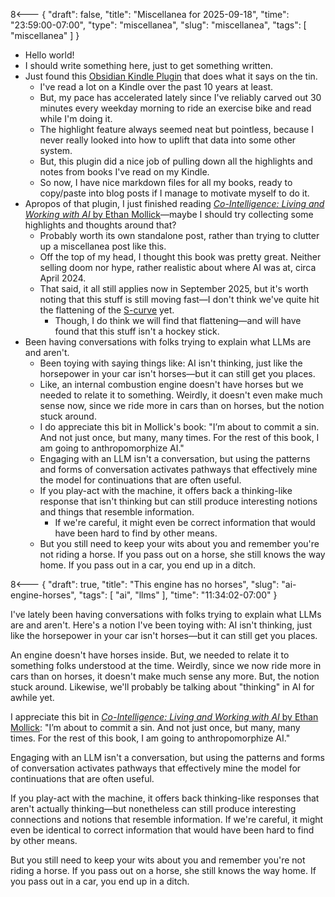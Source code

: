 8<--- { "draft": false, "title": "Miscellanea for 2025-09-18", "time": "23:59:00-07:00", "type": "miscellanea", "slug": "miscellanea", "tags": [ "miscellanea" ] }

- Hello world!
- I should write something here, just to get something written.
- Just found this [Obsidian Kindle Plugin](https://github.com/hadynz/obsidian-kindle-plugin) that does what it says on the tin.
	- I've read a lot on a Kindle over the past 10 years at least.
	- But, my pace has accelerated lately since I've reliably carved out 30 minutes every weekday morning to ride an exercise bike and read while I'm doing it.
	- The highlight feature always seemed neat but pointless, because I never really looked into how to uplift that data into some other system.
	- But, this plugin did a nice job of pulling down all the highlights and notes from books I've read on my Kindle.
	- So now, I have nice markdown files for all my books, ready to copy/paste into blog posts if I manage to motivate myself to do it.
- Apropos of that plugin, I just finished reading [*Co-Intelligence: Living and Working with AI* by Ethan Mollick](https://www.penguinrandomhouse.com/books/741805/co-intelligence-by-ethan-mollick/)—maybe I should try collecting some highlights and thoughts around that?
	- Probably worth its own standalone post, rather than trying to clutter up a miscellanea post like this.
	- Off the top of my head, I thought this book was pretty great. Neither selling doom nor hype, rather realistic about where AI was at, circa April 2024.
	- That said, it all still applies now in September 2025, but it's worth noting that this stuff is still moving fast—I don't think we've quite hit the flattening of the [S-curve](https://en.wikipedia.org/wiki/Sigmoid_function) yet. 
		- Though, I do think we will find that flattening—and will have found that this stuff isn't a hockey stick.
- Been having conversations with folks trying to explain what LLMs are and aren't.
	- Been toying with saying things like: AI isn't thinking, just like the horsepower in your car isn't horses—but it can still get you places.
	- Like, an internal combustion engine doesn't have horses but we needed to relate it to something. Weirdly, it doesn't even make much sense now, since we ride more in cars than on horses, but the notion stuck around.
	- I do appreciate this bit in Mollick's book: "I’m about to commit a sin. And not just once, but many, many times. For the rest of this book, I am going to anthropomorphize AI."
	- Engaging with an LLM isn't a conversation, but using the patterns and forms of conversation activates pathways that effectively mine the model for continuations that are often useful.
	- If you play-act with the machine, it offers back a thinking-like response that isn't thinking but can still produce interesting notions and things that resemble information. 
		- If we're careful, it might even be correct information that would have been hard to find by other means.
	- But you still need to keep your wits about you and remember you're not riding a horse. If you pass out on a horse, she still knows the way home. If you pass out in a car, you end up in a ditch.

8<--- { "draft": true, "title": "This engine has no horses", "slug": "ai-engine-horses", "tags": [ "ai", "llms" ], "time": "11:34:02-07:00" }

I've lately been having conversations with folks trying to explain what LLMs are and aren't. Here's a notion I've been toying with: AI isn't thinking, just like the horsepower in your car isn't horses—but it can still get you places.

An engine doesn't have horses inside. But, we needed to relate it to something folks understood at the time. Weirdly, since we now ride more in cars than on horses, it doesn't make much sense any more. But, the notion stuck around. Likewise, we'll probably be talking about "thinking" in AI for awhile yet.

I appreciate this bit in [*Co-Intelligence: Living and Working with AI* by Ethan Mollick](https://www.penguinrandomhouse.com/books/741805/co-intelligence-by-ethan-mollick/): "I’m about to commit a sin. And not just once, but many, many times. For the rest of this book, I am going to anthropomorphize AI."

Engaging with an LLM isn't a conversation, but using the patterns and forms of conversation activates pathways that effectively mine the model for continuations that are often useful. 

If you play-act with the machine, it offers back thinking-like responses that aren't actually thinking—but nonetheless can still produce interesting connections and notions that resemble information. If we're careful, it might even be identical to correct information that would have been hard to find by other means.

But you still need to keep your wits about you and remember you're not riding a horse. If you pass out on a horse, she still knows the way home. If you pass out in a car, you end up in a ditch.
